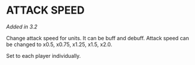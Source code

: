 # ATTACK SPEED

*Added in 3.2*

Change attack speed for units. It can be buff and debuff. Attack speed can be changed to x0.5, x0.75, x1.25, x1.5, x2.0.

Set to each player individually.
